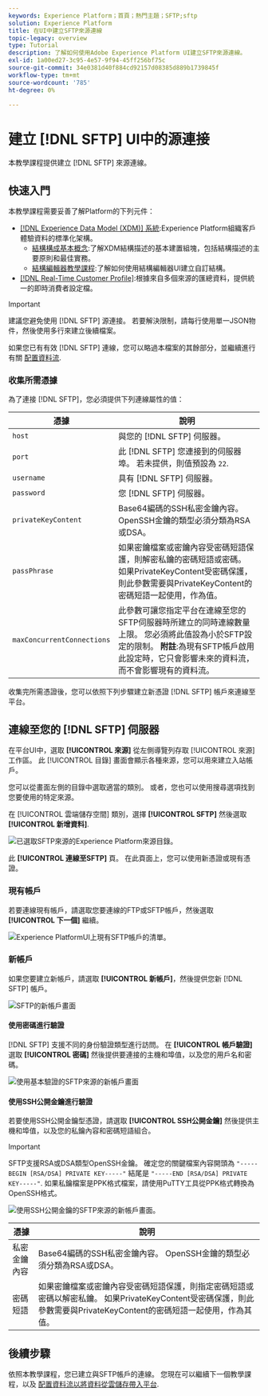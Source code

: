 ```yaml
---
keywords: Experience Platform；首頁；熱門主題；SFTP;sftp
solution: Experience Platform
title: 在UI中建立SFTP來源連線
topic-legacy: overview
type: Tutorial
description: 了解如何使用Adobe Experience Platform UI建立SFTP來源連線。
exl-id: 1a00ed27-3c95-4e57-9f94-45ff256bf75c
source-git-commit: 34e0381d40f884cd92157d08385d889b1739845f
workflow-type: tm+mt
source-wordcount: '785'
ht-degree: 0%

---
```


# 建立 [!DNL SFTP] UI中的源連接

本教學課程提供建立 [!DNL SFTP] 來源連線。

## 快速入門

本教學課程需要妥善了解Platform的下列元件：

* [[!DNL Experience Data Model (XDM)] 系統](../../../../../xdm/home.md):Experience Platform組織客戶體驗資料的標準化架構。
   * [結構構成基本概念](../../../../../xdm/schema/composition.md):了解XDM結構描述的基本建置組塊，包括結構描述的主要原則和最佳實務。
   * [結構編輯器教學課程](../../../../../xdm/tutorials/create-schema-ui.md):了解如何使用結構編輯器UI建立自訂結構。
* [[!DNL Real-Time Customer Profile]](../../../../../profile/home.md):根據來自多個來源的匯總資料，提供統一的即時消費者設定檔。

>[!IMPORTANT]
>
>建議您避免使用 [!DNL SFTP] 源連接。 若要解決限制，請每行使用單一JSON物件，然後使用多行來建立後續檔案。

如果您已有有效 [!DNL SFTP] 連線，您可以略過本檔案的其餘部分，並繼續進行有關 [配置資料流](../../dataflow/batch/cloud-storage.md).

### 收集所需憑據

為了連接 [!DNL SFTP]，您必須提供下列連線屬性的值：

| 憑據 | 說明 |
| ---------- | ----------- |
| `host` | 與您的 [!DNL SFTP] 伺服器。 |
| `port` | 此 [!DNL SFTP] 您連接到的伺服器埠。 若未提供，則值預設為 `22`. |
| `username` | 具有 [!DNL SFTP] 伺服器。 |
| `password` | 您 [!DNL SFTP] 伺服器。 |
| `privateKeyContent` | Base64編碼的SSH私密金鑰內容。 OpenSSH金鑰的類型必須分類為RSA或DSA。 |
| `passPhrase` | 如果密鑰檔案或密鑰內容受密碼短語保護，則解密私鑰的密碼短語或密碼。 如果PrivateKeyContent受密碼保護，則此參數需要與PrivateKeyContent的密碼短語一起使用，作為值。 |
| `maxConcurrentConnections` | 此參數可讓您指定平台在連線至您的SFTP伺服器時所建立的同時連線數量上限。 您必須將此值設為小於SFTP設定的限制。 **附註**:為現有SFTP帳戶啟用此設定時，它只會影響未來的資料流，而不會影響現有的資料流。 |

收集完所需憑證後，您可以依照下列步驟建立新憑證 [!DNL SFTP] 帳戶來連線至平台。

## 連線至您的 [!DNL SFTP] 伺服器

在平台UI中，選取 **[!UICONTROL 來源]** 從左側導覽列存取 [!UICONTROL 來源] 工作區。 此 [!UICONTROL 目錄] 畫面會顯示各種來源，您可以用來建立入站帳戶。

您可以從畫面左側的目錄中選取適當的類別。 或者，您也可以使用搜尋選項找到您要使用的特定來源。

在 [!UICONTROL 雲端儲存空間] 類別，選擇 **[!UICONTROL SFTP]** 然後選取 **[!UICONTROL 新增資料]**.

![已選取SFTP來源的Experience Platform來源目錄。](../../../../images/tutorials/create/sftp/catalog.png)

此 **[!UICONTROL 連線至SFTP]** 頁。 在此頁面上，您可以使用新憑證或現有憑證。

### 現有帳戶

若要連線現有帳戶，請選取您要連線的FTP或SFTP帳戶，然後選取 **[!UICONTROL 下一個]** 繼續。

![Experience PlatformUI上現有SFTP帳戶的清單。](../../../../images/tutorials/create/sftp/existing.png)

### 新帳戶

如果您要建立新帳戶，請選取 **[!UICONTROL 新帳戶]**，然後提供您新 [!DNL SFTP] 帳戶。

![SFTP的新帳戶畫面](../../../../images/tutorials/create/sftp/new.png)

#### 使用密碼進行驗證

[!DNL SFTP] 支援不同的身份驗證類型進行訪問。 在 **[!UICONTROL 帳戶驗證]** 選取 **[!UICONTROL 密碼]** 然後提供要連接的主機和埠值，以及您的用戶名和密碼。

![使用基本驗證的SFTP來源的新帳戶畫面](../../../../images/tutorials/create/sftp/password.png)

#### 使用SSH公開金鑰進行驗證

若要使用SSH公開金鑰型憑證，請選取 **[!UICONTROL SSH公開金鑰]**  然後提供主機和埠值，以及您的私鑰內容和密碼短語組合。

>[!IMPORTANT]
>
>SFTP支援RSA或DSA類型OpenSSH金鑰。 確定您的關鍵檔案內容開頭為 `"-----BEGIN [RSA/DSA] PRIVATE KEY-----"` 結尾是 `"-----END [RSA/DSA] PRIVATE KEY-----"`. 如果私鑰檔案是PPK格式檔案，請使用PuTTY工具從PPK格式轉換為OpenSSH格式。

![使用SSH公開金鑰的SFTP來源的新帳戶畫面。](../../../../images/tutorials/create/sftp/ssh.png)

| 憑據 | 說明 |
| ---------- | ----------- |
| 私密金鑰內容 | Base64編碼的SSH私密金鑰內容。 OpenSSH金鑰的類型必須分類為RSA或DSA。 |
| 密碼短語 | 如果密鑰檔案或密鑰內容受密碼短語保護，則指定密碼短語或密碼以解密私鑰。 如果PrivateKeyContent受密碼保護，則此參數需要與PrivateKeyContent的密碼短語一起使用，作為其值。 |


## 後續步驟

依照本教學課程，您已建立與SFTP帳戶的連線。 您現在可以繼續下一個教學課程，以及 [配置資料流以將資料從雲儲存帶入平台](../../dataflow/batch/cloud-storage.md).

